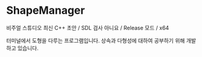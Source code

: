 # ShapeManager
비주얼 스튜디오 최신 C++ 초안 / SDL 검사 아니요 / Release 모드 / x64

터미널에서 도형을 다루는 프로그램입니다.
상속과 다형성에 대하여 공부하기 위해 개발하고 있습니다.

